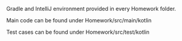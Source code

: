 Gradle and IntelliJ environment provided in every Homework folder.

Main code can be found under Homework/src/main/kotlin

Test cases can be found under Homework/src/test/kotlin
